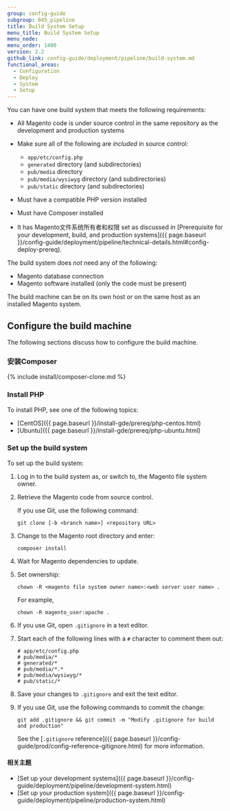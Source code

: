 ```yaml
---
group: config-guide
subgroup: 045_pipeline
title: Build System Setup
menu_title: Build System Setup
menu_node:
menu_order: 1400
version: 2.2
github_link: config-guide/deployment/pipeline/build-system.md
functional_areas:
  - Configuration
  - Deploy
  - System
  - Setup
---
```


You can have one build system that meets the following requirements:

*	All Magento code is under source control in the same repository as the development and production systems
*	Make sure all of the following are _included_ in source control:

	*	`app/etc/config.php`
	*	`generated` directory (and subdirectories)
	*	`pub/media` directory
	*	`pub/media/wysiwyg` directory (and subdirectories)
	*	`pub/static` directory (and subdirectories)
*	Must have a compatible PHP version installed
*	Must have Composer installed
*	It has Magento文件系统所有者和权限 set as discussed in [Prerequisite for your development, build, and production systems]({{ page.baseurl }}/config-guide/deployment/pipeline/technical-details.html#config-deploy-prereq).

The build system does _not_ need any of the following:

*	Magento database connection
*	Magento software installed (only the code must be present)

<div class="bs-callout bs-callout-info" id="info" markdown="1">
The build machine can be on its own host or on the same host as an installed Magento system.
</div>

## Configure the build machine
The following sections discuss how to configure the build machine.

### 安装Composer

{% include install/composer-clone.md %}

### Install PHP
To install PHP, see one of the following topics:

*	[CentOS]({{ page.baseurl }}/install-gde/prereq/php-centos.html)
*	[Ubuntu]({{ page.baseurl }}/install-gde/prereq/php-ubuntu.html)

### Set up the build system
To set up the build system:

1.	Log in to the build system as, or switch to, the Magento file system owner.
2.	Retrieve the Magento code from source control.

	If you use Git, use the following command:

		git clone [-b <branch name>] <repository URL>
2.	Change to the Magento root directory and enter:

		composer install
3.	Wait for Magento dependencies to update.
4.	Set ownership:

		chown -R <magento file system owner name>:<web server user name> .

	For example,

		chown -R magento_user:apache .
4.	If you use Git, open `.gitignore` in a text editor.
5.	Start each of the following lines with a `#` character to comment them out:

		# app/etc/config.php
		# pub/media/*
		# generated/*
		# pub/media/*.*
		# pub/media/wysiwyg/*
		# pub/static/*
6.	Save your changes to `.gitignore` and exit the text editor.
7.	If you use Git, use the following commands to commit the change:

		git add .gitignore && git commit -m "Modify .gitignore for build and production"

	See the [`.gitignore` reference]({{ page.baseurl }}/config-guide/prod/config-reference-gitignore.html) for more information.

#### 相关主题
*	[Set up your development systems]({{ page.baseurl }}/config-guide/deployment/pipeline/development-system.html)
*	[Set up your production system]({{ page.baseurl }}/config-guide/deployment/pipeline/production-system.html)
